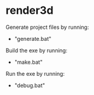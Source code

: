 # render3d
Generate project files by running:
- "generate.bat"

Build the exe by running:
- "make.bat"

Run the exe by running:
- "debug.bat"
